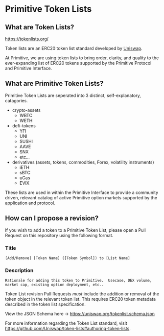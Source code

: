# Primitive Token Lists

## What are Token Lists?
https://tokenlists.org/

Token lists are an ERC20 token list standard developed by [Uniswap](https://uniswap.org). 

At Primitive, we are using token lists to bring order, clarity, and quality to the ever-expanding list of ERC20 tokens supported by the Primitive Protocol and Primitive Interface. 
## What are Primitive Token Lists?

Primitive Token Lists are seperated into 3 distinct, self-explanatory, catagories.

- crypto-assets
  - WBTC
  - WETH
- defi-tokens
  - YFI
  - UNI
  - SUSHI
  - AAVE
  - SNX
  - etc...
- derivatives (assets, tokens, commodities, Forex, volatility instruments)
  - iETH
  - sBTC
  - uGas
  - EVIX

These lists are used in within the Primitive Interface to provide a community driven, relevant catalog of active Primitive option markets supported by the application and protocol.
## How can I propose a revision?

If you wish to add a token to a Primitive Token List, please open a Pull Request on this repository using the following format. 
### Title
`[Add/Remove] [Token Name] ([Token Symbol]) to [List Name]`
### Description 
`Rationale for adding this token to Primitive.  Usecase, DEX volume, market cap, existing option deployment, etc..`

Token List revision Pull Requests *must* include the addition or removal of the token object in the relevant token list.  This requires ERC20 token metadata described in the token list specification.

View the JSON Schema here -> https://uniswap.org/tokenlist.schema.json

For more information regarding the Token List standard, visit https://github.com/Uniswap/token-lists#authoring-token-lists.
